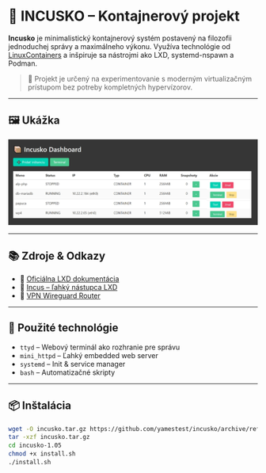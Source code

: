 # 🚀 INCUSKO – Kontajnerový projekt

**Incusko** je minimalistický kontajnerový systém postavený na filozofii jednoduchej správy a maximálneho výkonu. Využíva technológie od [LinuxContainers](https://github.com/linuxcontainers) a inšpiruje sa nástrojmi ako LXD, systemd-nspawn a Podman.

> 🧪 Projekt je určený na experimentovanie s moderným virtualizačným prístupom bez potreby kompletných hypervízorov.

---

## 🖼️ Ukážka

![Ukážka Incusko](images/incusko.jpg)

---

## 📚 Zdroje & Odkazy

- 📘 [Oficiálna LXD dokumentácia](https://linuxcontainers.org/lxd/introduction/)
- 🧱 [Incus – ľahký nástupca LXD](https://github.com/lxc/incus)
- 🔐 [VPN Wireguard Router](https://github.com/linuxcontainers/vpn-wireguard-router)

---

## 🧰 Použité technológie

- `ttyd` – Webový terminál ako rozhranie pre správu
- `mini_httpd` – Ľahký embedded web server
- `systemd` – Init & service manager
- `bash` – Automatizačné skripty

---

## 📦 Inštalácia

```bash
wget -O incusko.tar.gz https://github.com/yamestest/incusko/archive/refs/tags/1.05.tar.gz
tar -xzf incusko.tar.gz
cd incusko-1.05
chmod +x install.sh
./install.sh

